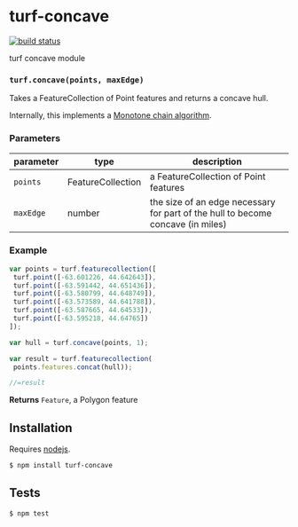 # turf-concave

[![build status](https://secure.travis-ci.org/Turfjs/turf-concave.png)](http://travis-ci.org/Turfjs/turf-concave)

turf concave module


### `turf.concave(points, maxEdge)`

Takes a FeatureCollection of Point features and
returns a concave hull.

Internally, this implements
a [Monotone chain algorithm](http://en.wikibooks.org/wiki/Algorithm_Implementation/Geometry/Convex_hull/Monotone_chain#JavaScript).


### Parameters

| parameter | type              | description                                                                     |
| --------- | ----------------- | ------------------------------------------------------------------------------- |
| `points`  | FeatureCollection | a FeatureCollection of Point features                                           |
| `maxEdge` | number            | the size of an edge necessary for part of the hull to become concave (in miles) |


### Example

```js
var points = turf.featurecollection([
 turf.point([-63.601226, 44.642643]),
 turf.point([-63.591442, 44.651436]),
 turf.point([-63.580799, 44.648749]),
 turf.point([-63.573589, 44.641788]),
 turf.point([-63.587665, 44.64533]),
 turf.point([-63.595218, 44.64765])
]);

var hull = turf.concave(points, 1);

var result = turf.featurecollection(
 points.features.concat(hull));

//=result
```


**Returns** `Feature`, a Polygon feature

## Installation

Requires [nodejs](http://nodejs.org/).

```sh
$ npm install turf-concave
```

## Tests

```sh
$ npm test
```

